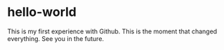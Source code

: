 # hello-world

This is my first experience with Github. This is the moment that changed everything.
See you in the future.
